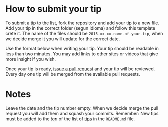 # How to submit your tip

To submit a tip to the list, fork the repository and add your tip to a new file. Add your tip in the correct folder (segun idioma) and follow this template crete it. The name of the files should be `2015-xx-xx-name-of-your-tip`, when we decide merge it you will update for the correct date.

Use the format below when writing your tip. Your tip should be readable in less than two minutes. You may add links to other sites or videos that give more insight if you wish.

Once your tip is ready, [issue a pull request](https://help.github.com/articles/using-pull-requests/) and your tip will be reviewed. Every day one tip will be merged from the available pull requests.

# Notes

Leave the date and the tip number empty. When we decide merge the pull request you will add them and squash your commits.
Remember: New tips must be added to the *top* of the list of [tips](https://github.com/loverajoel/jstips#tips-list) in the `README.md` file.